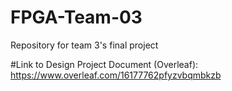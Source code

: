 # FPGA-Team-03
Repository for team 3's final project

#Link to Design Project Document (Overleaf): https://www.overleaf.com/16177762pfyzvbqmbkzb
